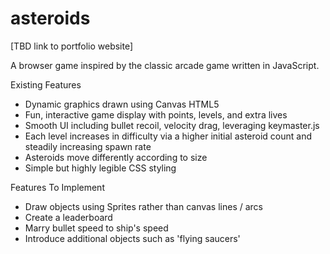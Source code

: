 # asteroids

[TBD link to portfolio website]

A browser game inspired by the classic arcade game written in JavaScript.

Existing Features
- Dynamic graphics drawn using Canvas HTML5
- Fun, interactive game display with points, levels, and extra lives
- Smooth UI including bullet recoil, velocity drag, leveraging keymaster.js
- Each level increases in difficulty via a higher initial asteroid count and steadily increasing spawn rate
- Asteroids move differently according to size
- Simple but highly legible CSS styling

Features To Implement
- Draw objects using Sprites rather than canvas lines / arcs
- Create a leaderboard
- Marry bullet speed to ship's speed
- Introduce additional objects such as 'flying saucers'
